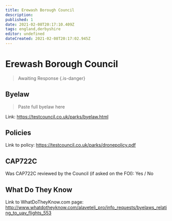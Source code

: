 ```yaml
---
title: Erewash Borough Council
description:
published: 1
date: 2021-02-08T20:17:10.409Z
tags: england,derbyshire
editor: undefined
dateCreated: 2021-02-08T20:17:02.945Z
---
```


# Erewash Borough Council
>  Awaiting Response
> {.is-danger}

## Byelaw
> Paste full byelaw here

Link:
https://testcouncil.co.uk/parks/byelaw.html

## Policies
Link to policy:
https://testcouncil.co.uk/parks/dronepolicy.pdf

## CAP722C

Was CAP722C reviewed by the Council (if asked on the FOI): Yes / No

## What Do They Know

Link to WhatDoTheyKnow.com page:
http://www.whatdotheyknow.com/alaveteli_pro/info_requests/byelaws_relating_to_uav_flights_553

